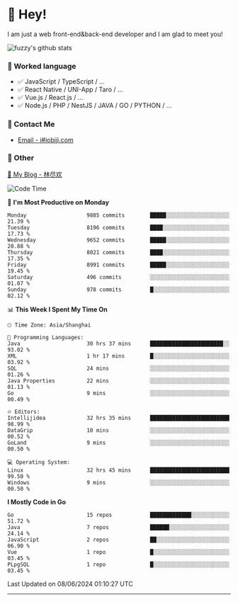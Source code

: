 # 👋 Hey!

I am just a web front-end&back-end developer and I am glad to meet you!

![fuzzy's github stats](https://github-readme-stats.vercel.app/api?username=JaydenForYou&&show_icons=true&&title_color=1abc9c&&icon_color=1abc9c)


### 📝 Worked language

- ✅ JavaScript / TypeScript / ...
- ✅ React Native / UNI-App / Taro / ...
- ✅ Vue.js / React.js / ...
- ✅ Node.js / PHP / NestJS / JAVA / GO / PYTHON / ...

### 📮 Contact Me

- [Email - i#iobiji.com](mailto:i@iobiji.com)


### 🤪 Other

[📌 My Blog - 林尽欢](https://iobiji.com)

<!--START_SECTION:waka-->
![Code Time](http://img.shields.io/badge/Code%20Time-679%20hrs%2023%20mins-blue)

📅 **I'm Most Productive on Monday** 

```text
Monday                   9885 commits        █████░░░░░░░░░░░░░░░░░░░░   21.39 % 
Tuesday                  8196 commits        ████░░░░░░░░░░░░░░░░░░░░░   17.73 % 
Wednesday                9652 commits        █████░░░░░░░░░░░░░░░░░░░░   20.88 % 
Thursday                 8021 commits        ████░░░░░░░░░░░░░░░░░░░░░   17.35 % 
Friday                   8991 commits        █████░░░░░░░░░░░░░░░░░░░░   19.45 % 
Saturday                 496 commits         ░░░░░░░░░░░░░░░░░░░░░░░░░   01.07 % 
Sunday                   978 commits         █░░░░░░░░░░░░░░░░░░░░░░░░   02.12 % 
```


📊 **This Week I Spent My Time On** 

```text
🕑︎ Time Zone: Asia/Shanghai

💬 Programming Languages: 
Java                     30 hrs 37 mins      ███████████████████████░░   93.02 % 
XML                      1 hr 17 mins        █░░░░░░░░░░░░░░░░░░░░░░░░   03.92 % 
SQL                      24 mins             ░░░░░░░░░░░░░░░░░░░░░░░░░   01.26 % 
Java Properties          22 mins             ░░░░░░░░░░░░░░░░░░░░░░░░░   01.13 % 
Go                       9 mins              ░░░░░░░░░░░░░░░░░░░░░░░░░   00.49 % 

🔥 Editors: 
Intellijidea             32 hrs 35 mins      █████████████████████████   98.99 % 
DataGrip                 10 mins             ░░░░░░░░░░░░░░░░░░░░░░░░░   00.52 % 
GoLand                   9 mins              ░░░░░░░░░░░░░░░░░░░░░░░░░   00.50 % 

💻 Operating System: 
Linux                    32 hrs 45 mins      █████████████████████████   99.50 % 
Windows                  9 mins              ░░░░░░░░░░░░░░░░░░░░░░░░░   00.50 % 
```

**I Mostly Code in Go** 

```text
Go                       15 repos            █████████████░░░░░░░░░░░░   51.72 % 
Java                     7 repos             ██████░░░░░░░░░░░░░░░░░░░   24.14 % 
JavaScript               2 repos             ██░░░░░░░░░░░░░░░░░░░░░░░   06.90 % 
Vue                      1 repo              █░░░░░░░░░░░░░░░░░░░░░░░░   03.45 % 
PLpgSQL                  1 repo              █░░░░░░░░░░░░░░░░░░░░░░░░   03.45 % 
```




 Last Updated on 08/06/2024 01:10:27 UTC
<!--END_SECTION:waka-->
---
